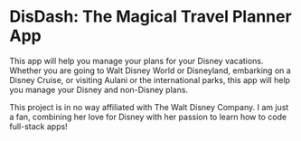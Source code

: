 # DisDash: The Magical Travel Planner App

This app will help you manage your plans for your Disney vacations. Whether you are going to Walt Disney World or Disneyland, embarking on a Disney Cruise, or visiting Aulani or the international parks, this app will help you manage your Disney and non-Disney plans.

This project is in no way affiliated with The Walt Disney Company. I am just a fan, combining her love for Disney with her passion to learn how to code full-stack apps!
